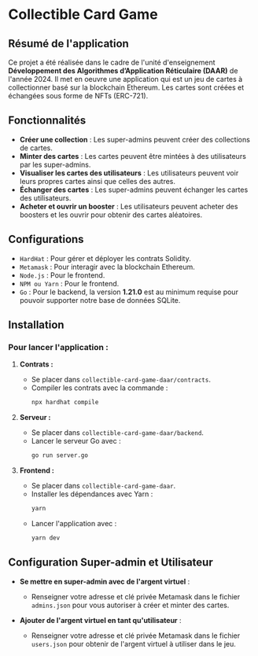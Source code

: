 # Collectible Card Game

## Résumé de l'application
Ce projet a été réalisée dans le cadre de l'unité d'enseignement **Développement des Algorithmes d’Application Réticulaire (DAAR)** de l'année 2024. Il met en oeuvre une application qui est un jeu de cartes à collectionner basé sur la blockchain Ethereum. Les cartes sont créées et échangées sous forme de NFTs (ERC-721).

## Fonctionnalités
- **Créer une collection** : Les super-admins peuvent créer des collections de cartes.
- **Minter des cartes** : Les cartes peuvent être mintées à des utilisateurs par les super-admins.
- **Visualiser les cartes des utilisateurs** : Les utilisateurs peuvent voir leurs propres cartes ainsi que celles des autres.
- **Échanger des cartes** : Les super-admins peuvent échanger les cartes des utilisateurs.
- **Acheter et ouvrir un booster** : Les utilisateurs peuvent acheter des boosters et les ouvrir pour obtenir des cartes aléatoires.

## Configurations
- `HardHat` : Pour gérer et déployer les contrats Solidity.
- `Metamask` : Pour interagir avec la blockchain Ethereum.
- `Node.js` : Pour le frontend.
- `NPM ou Yarn` : Pour le frontend.
- `Go` : Pour le backend, la version **1.21.0** est au minimum requise pour pouvoir supporter notre base de données SQLite.

## Installation
### Pour lancer l'application :
1. **Contrats :**
   - Se placer dans `collectible-card-game-daar/contracts`.
   - Compiler les contrats avec la commande :
     ```bash
     npx hardhat compile
     ```

2. **Serveur :**
   - Se placer dans `collectible-card-game-daar/backend`.
   - Lancer le serveur Go avec :
     ```bash
     go run server.go
     ```

3. **Frontend :**
   - Se placer dans `collectible-card-game-daar`.
   - Installer les dépendances avec Yarn :
     ```bash
     yarn
     ```
   - Lancer l'application avec :
     ```bash
     yarn dev
     ```

## Configuration Super-admin et Utilisateur
- **Se mettre en super-admin avec de l'argent virtuel** :
  - Renseigner votre adresse et clé privée Metamask dans le fichier `admins.json` pour vous autoriser à créer et minter des cartes.

- **Ajouter de l'argent virtuel en tant qu'utilisateur** :
  - Renseigner votre adresse et clé privée Metamask dans le fichier `users.json` pour obtenir de l'argent virtuel à utiliser dans le jeu.


